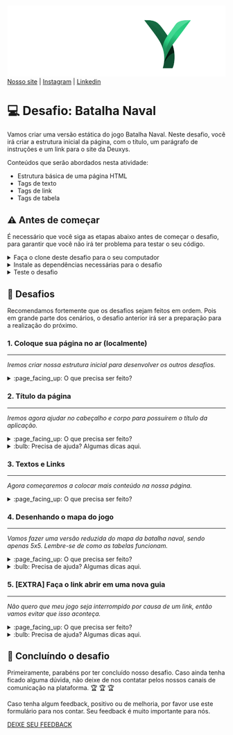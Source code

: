 ![logo](./deuxys-white.png)
[Nosso site](https://deuxys.com.br) | 
[Instagram](https://instagram.com/deuxysbr) |
[Linkedin](https://linkedin.com/company/deuxysbr)

# :computer: Desafio: Batalha Naval
Vamos criar uma versão estática do jogo Batalha Naval. Neste desafio, você irá criar a estrutura inicial da página, com o título, um parágrafo de instruções e um link para o site da Deuxys.

Conteúdos que serão abordados nesta atividade:
- Estrutura básica de uma página HTML
- Tags de texto
- Tags de link
- Tags de tabela

## :warning: Antes de começar
É necessário que você siga as etapas abaixo antes de começar o desafio, para garantir que você não irá ter problema para testar o seu código.

<details>
  <summary>Faça o clone deste desafio para o seu computador</summary>

   - No seu computador, abra o terminal

   - Acessa o local onde você deseja salvar o desafio (utilize o comando `cd caminho/para/o/diretorio`)

   - Clone o repositório do desafio utilizando o comando `git clone link-do-repositorio`

</details>
<details>
  <summary>Instale as dependências necessárias para o desafio</summary>
  
   - Dentro da pasta do desafio, execute o comando `npm install`

   - Garanta que você possui o ambiente configurado de acordo com o tipo de desafio (veja este [guia](https://deuxys.com.br/) para isto)

   - **Atenção**: Dependendo do projeto você pode precisar de configurações diferentes no projeto

</details>
<details>
  <summary>Teste o desafio</summary>
  
  - Execute o comando `npm test` para rodar os testes do desafio, sendo que no início os testes irão falhar, mas não se preocupe, pois você irá implementar as funções necessárias para que os testes passem.

  - Caso tenha dificuldade para ler os erros dos testes, reserve um tempo para olhar este [guia](https://deuxys.com.br/).
</details>

## :construction: Desafios
Recomendamos fortemente que os desafios sejam feitos em ordem. Pois em grande parte dos cenários, o desafio anterior irá ser a preparação para a realização do próximo.

### 1. Coloque sua página no ar (localmente)
<hr />

*Iremos criar nossa estrutura inicial para desenvolver os outros desafios.*
<details>
  <summary>:page_facing_up: O que precisa ser feito?</summary>
  <hr />
  
  - **Crie um arquivo index.html na raiz do projeto**
  - **Usando a extensão Live Server do VSCode, inicie o servidor**
</details>

### 2. Título da página
<hr />

*Iremos agora ajudar no cabeçalho e corpo para possuírem o título da aplicação.*
<details>
  <summary>:page_facing_up: O que precisa ser feito?</summary>
  <hr />
  
  - **Coloque o título `Batalha Naval` no para como nome da guia do navegador**
  - **Coloque o título `Batalha Naval` no corpo da página, sendo este o principal título da página.**
</details>
<details>
  <summary>:bulb: Precisa de ajuda? Algumas dicas aqui.</summary>
  <hr />

  - Lembre que para títulos usamos as tags de Heading (h1...h6).
</details>

### 3. Textos e Links
<hr />

*Agora começaremos a colocar mais conteúdo na nossa página.*
<details>
  <summary>:page_facing_up: O que precisa ser feito?</summary>
  <hr />
  
  - **Crie um parágrafo abaixo do título contendo o seguinte texto: `Clique em uma célula para tentar acertar o navio.`**
  - **Crie um link com o nome `DEUXYS` que aponte para o site `https://deuxys.com.br/`**
</details>

### 4. Desenhando o mapa do jogo
<hr />

*Vamos fazer uma versão reduzida do mapa da batalha naval, sendo apenas 5x5. Lembre-se de como as tabelas funcionam.*
<details>
  <summary>:page_facing_up: O que precisa ser feito?</summary>
  <hr />
  
  - **Crie uma tabela que possua borda.**
  - **Crie 5 linhas na tabela**
  - **Crie 5 colunas em cada linha**
  - **Nomeie as células com letras e números, seguindo letras para colunas e números para linhas. Ex: A1, C2, D5.**
</details>
<details>
  <summary>:bulb: Precisa de ajuda? Algumas dicas aqui.</summary>
  <hr />
  
  - Caso você tenha esquecido algum atributo que seja interessante, você pode consultar a documentação no site da MDN. Pesquise por `mdn nome-da-tag html`.
</details>

### 5. [EXTRA] Faça o link abrir em uma nova guia
<hr />

*Não quero que meu jogo seja interrompido por causa de um link, então vamos evitar que isso aconteça.*
<details>
  <summary>:page_facing_up: O que precisa ser feito?</summary>
  <hr />
  
  - **Ajuste o link já criado para refletir a mudança pedida.**
</details>
<details>
  <summary>:bulb: Precisa de ajuda? Algumas dicas aqui.</summary>
  <hr />
  
  - Caso você tenha esquecido algum atributo que seja interessante, você pode consultar a documentação no site da MDN. Pesquise por `mdn nome-da-tag html`.
</details>

## :checkered_flag: Concluíndo o desafio

Primeiramente, parabéns por ter concluído nosso desafio. Caso ainda tenha ficado alguma dúvida, não deixe de nos contatar pelos nossos canais de comunicação na plataforma. :trophy: :trophy: :trophy:

Caso tenha algum feedback, positivo ou de melhoria, por favor use este formulário para nos contar. Seu feedback é muito importante para nós.

[DEIXE SEU FEEDBACK](https://deuxys.com.br/)
